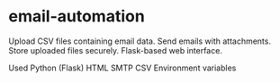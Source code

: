 # email-automation
Upload CSV files containing email data.
Send emails with attachments.
Store uploaded files securely.
Flask-based web interface.

Used
Python (Flask)
HTML
SMTP
CSV 
Environment variables 
